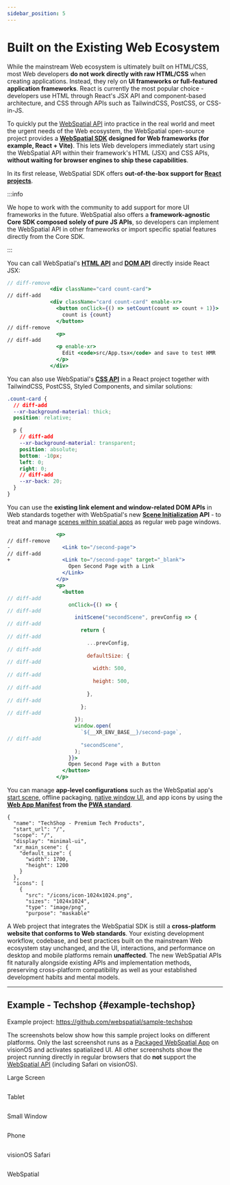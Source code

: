 ```yaml
---
sidebar_position: 5
---
```


# Built on the Existing Web Ecosystem

While the mainstream Web ecosystem is ultimately built on HTML/CSS, most Web developers **do not work directly with raw HTML/CSS** when creating applications. Instead, they rely on **UI frameworks or full-featured application frameworks**. React is currently the most popular choice - developers use HTML through React's JSX API and component-based architecture, and CSS through APIs such as TailwindCSS, PostCSS, or CSS-in-JS.

To quickly put the [WebSpatial API](../core-concepts/unique-concepts-in-webspatial#webspatial-api) into practice in the real world and meet the urgent needs of the Web ecosystem, the WebSpatial open-source project provides a **[WebSpatial SDK](../core-concepts/unique-concepts-in-webspatial#webspatial-sdk) designed for Web frameworks (for example, React + Vite)**. This lets Web developers immediately start using the WebSpatial API within their framework's HTML (JSX) and CSS APIs, **without waiting for browser engines to ship these capabilities**.

In its first release, WebSpatial SDK offers **out-of-the-box support for [React projects](../development-guide/web-projects-that-support-webspatial/)**.

:::info

We hope to work with the community to add support for more UI frameworks in the future. WebSpatial also offers a **framework-agnostic Core SDK composed solely of pure JS APIs**, so developers can implement the WebSpatial API in other frameworks or import specific spatial features directly from the Core SDK.

:::

You can call WebSpatial's [**HTML API**](../development-guide/using-the-webspatial-api/spatialize-html-elements) and [**DOM API**](../development-guide/using-the-webspatial-api/spatialize-html-elements#dom) directly inside React JSX:

```jsx
// diff-remove
              <div className="card count-card">
// diff-add
              <div className="card count-card" enable-xr>
                <button onClick={() => setCount(count => count + 1)}>
                  count is {count}
                </button>
// diff-remove
                <p>
// diff-add
                <p enable-xr>
                  Edit <code>src/App.tsx</code> and save to test HMR
                </p>
              </div>
```

<!-- TODO：add examples for Model -->

You can also use WebSpatial's [**CSS API**](../development-guide/using-the-webspatial-api/spatialize-html-elements#css) in a React project together with TailwindCSS, PostCSS, Styled Components, and similar solutions:

```css
.count-card {
  // diff-add
  --xr-background-material: thick;
  position: relative;

  p {
    // diff-add
    --xr-background-material: transparent;
    position: absolute;
    bottom: -10px;
    left: 0;
    right: 0;
    // diff-add
    --xr-back: 20;
  }
}
```

You can use the **existing link element and window-related DOM APIs** in Web standards together with WebSpatial's new **[Scene Initialization](../core-concepts/scenes-and-spatial-layouts#scene-init) API** - to treat and manage [scenes within spatial apps](../core-concepts/scenes-and-spatial-layouts) as regular web page windows.

```jsx
                <p>
// diff-remove
-                 <Link to="/second-page">
// diff-add
+                 <Link to="/second-page" target="_blank">
                    Open Second Page with a Link
                  </Link>
                </p>
                <p>
                  <button
// diff-add
                    onClick={() => {
// diff-add
                      initScene("secondScene", prevConfig => {
// diff-add
                        return {
// diff-add
                          ...prevConfig,
// diff-add
                          defaultSize: {
// diff-add
                            width: 500,
// diff-add
                            height: 500,
// diff-add
                          },
// diff-add
                        };
// diff-add
                      });
                      window.open(
                        `${__XR_ENV_BASE__}/second-page`,
// diff-add
                        "secondScene",
                      );
                    }}>
                    Open Second Page with a Button
                  </button>
                </p>
```

You can manage **app-level configurations** such as the WebSpatial app's [start scene](../core-concepts/scenes-and-spatial-layouts#start-scene), offline packaging, [native window UI](../core-concepts/scenes-and-spatial-layouts#scene-menu), and app icons by using the **[Web App Manifest](../development-guide/enabling-webspatial-in-web-projects/add-web-app-manifest) from the [PWA standard](../development-guide/enabling-webspatial-in-web-projects/prerequisite-become-a-minimal-pwa)**.

```json5 {6-11} showLineNumbers title="public/manifest.webmanifest"
{
  "name": "TechShop - Premium Tech Products",
  "start_url": "/",
  "scope": "/",
  "display": "minimal-ui",
  "xr_main_scene": {
    "default_size": {
      "width": 1700,
      "height": 1200
    }
  },
  "icons": [
    {
      "src": "/icons/icon-1024x1024.png",
      "sizes": "1024x1024",
      "type": "image/png",
      "purpose": "maskable"
```

A Web project that integrates the WebSpatial SDK is still a **cross-platform website that conforms to Web standards**. Your existing development workflow, codebase, and best practices built on the mainstream Web ecosystem stay unchanged, and the UI, interactions, and performance on desktop and mobile platforms remain **unaffected**. The new WebSpatial APIs fit naturally alongside existing APIs and implementation methods, preserving cross-platform compatibility as well as your established development habits and mental models.

---

## Example - Techshop {#example-techshop}

Example project: https://github.com/webspatial/sample-techshop

The screenshots below show how this sample project looks on different platforms. Only the last screenshot runs as a [Packaged WebSpatial App](../core-concepts/unique-concepts-in-webspatial#webspatial-sdk) on visionOS and activates spatialized UI. All other screenshots show the project running directly in regular browsers that do **not** support the [WebSpatial API](../core-concepts/unique-concepts-in-webspatial#webspatial-api) (including Safari on visionOS).

<div className="row">
  <div className="col col--6">
    <p>Large Screen</p>
    <Image img={require("/assets/intro/techshop-desktop.png")} alt="" />
  </div>
  <div className="col col--6">
    <p>Tablet</p>
    <Image img={require("/assets/intro/techshop-pad.png")} alt="" />
  </div>
</div>

<div className="row">
  <div className="col col--6">
    <p>Small Window</p>
    <Image img={require("/assets/intro/techshop-small.png")} alt="" />
  </div>
  <div className="col col--6">
    <p>Phone</p>
    <Image img={require("/assets/intro/techshop-phone.png")} alt="" />
  </div>
</div>

<div className="row">
  <div className="col col--6">
    <p>visionOS Safari</p>
    <Image img={require("/assets/intro/techshop-safari.png")} alt="" />
  </div>
  <div className="col col--6">
    <p>WebSpatial</p>
    <Image img={require("/assets/intro/techshop-spatial.png")} alt="" />
  </div>
</div>
